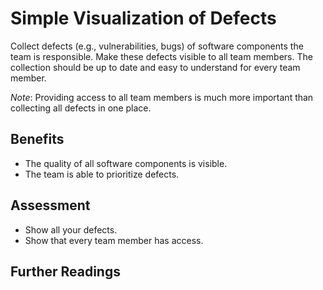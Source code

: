 # Simple Visualization of Defects

Collect defects (e.g., vulnerabilities, bugs) of software components the team is responsible. Make these defects visible to all team members. The collection should be up to date and easy to understand for every team member.

*Note*: Providing access to all team members is much more important than collecting all defects in one place.

## Benefits

- The quality of all software components is visible.
- The team is able to prioritize defects.

## Assessment

- Show all your defects.
- Show that every team member has access.

## Further Readings
